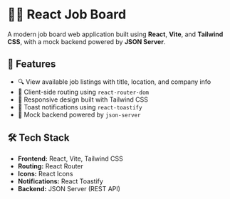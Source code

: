 # 🧑‍💻 React Job Board

A modern job board web application built using **React**, **Vite**, and **Tailwind CSS**, with a mock backend powered by **JSON Server**.

## 🚀 Features

- 🔍 View available job listings with title, location, and company info
- 🧭 Client-side routing using `react-router-dom`
- 🎨 Responsive design built with Tailwind CSS
- 🔔 Toast notifications using `react-toastify`
- 📁 Mock backend powered by `json-server`

## 🛠️ Tech Stack

- **Frontend:** React, Vite, Tailwind CSS
- **Routing:** React Router
- **Icons:** React Icons
- **Notifications:** React Toastify
- **Backend:** JSON Server (REST API)

